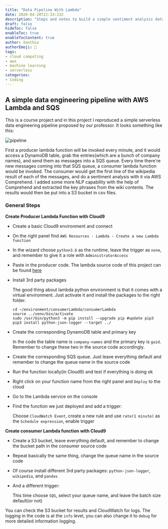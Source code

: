 ```yaml
---
title: "Data Pipeline With Lambda"
date: 2020-04-20T22:33:23Z
description: "Steps and notes to build a simple sentiment analysis data pipeline with AWS Lambda and SQS"
draft: false
hideToc: false
enableToc: true
enableTocContent: true
author: Xanthia
authorEmoji: 🐹
tags:
- cloud computing
- aws
- machine learning
- serverless
categories:
- Coding
---
```



## A simple data engineering pipeline with AWS Lambda and SQS

This is a course project and in this project I reproduced a simple serverless data engineering pipeline proposed by our professor. It looks something like this:

![pipeline](/images/serverless-pipeline.png)

First a producer lambda function will be invoked every minute, and it would access a DynamoDB table, grab the entries(which are a bunch of company names), and send them as messages into a SQS queue. Every time there're new messages coming into that SQS queue, a consumer lambda function would be invoked. The consumer would get the first line of the wikipedia result of each of the messages, and do a sentiment analysis with it via AWS Comprehend. I added some more NLP capability with the help of Comprehend and extracted the key phrases from the wiki contents. The results would then be put into a S3 bucket in csv files.

### General Steps

**Create Producer Lambda Function with Cloud9**

- Create a basic Cloud9 environment and connect
- On the right panel find `AWS Resources - Lambda - Create a new Lambda function`
- In the wizard choose `python3.6` as the runtime, leave the trigger as `none`, and remember to give it a role with `AdministratorAccess`
- Paste in the producer code. The lambda source code of this project can be found [here](https://github.com/xiaodi-nie/simple-awslambda-pipeline)
- Install 3rd party packages

    The good thing about lambda python environment is that it comes with a virtual environment. Just activate it and install the packages to the right folder.
    ```
    cd ~/environment/consumerLambda/consumerLambda
    source ../venv/bin/activate
    sudo /usr/bin/python3 -m pip install --upgrade pip #update pip3
    pip3 install python-json-logger --target ../
    ```
- Create the corresponding DynamoDB table and primary key
    
    In the code the table name is `company-names` and the primary key is `guid`. Remember to change these two in the source code accordingly.
- Create the corresponding SQS queue. Just leave everything default and remember to change the queue name in the source code
- Run the function locally(in Cloud9) and test if everything is doing ok
- Right click on your function name from the right panel and `Deploy` to the cloud
- Go to the Lambda service on the console
- Find the function we just deployed and add a trigger:
    
    Choose `CloudWatch Event`, create a new rule and use `rate(1 minute)` as the `Schedule expression`, enable trigger


**Create consumer Lambda function with Cloud9**

- Create a S3 bucket, leave everything default, and remember to change the bucket path in the consumer source code
- Repeat basically the same thing, change the queue name in the source code
- Of course install different 3rd party packages: `python-json-logger`, `wikipedia`, and `pandas`
- And a different trigger:

    This time choose `SQS`, select your queue name, and leave the batch size default(or not)
    
You can check the S3 bucket for results and CloudWatch for logs. The logging in the code is at the `info` level, you can also change it to `debug` for more detailed information logging.
